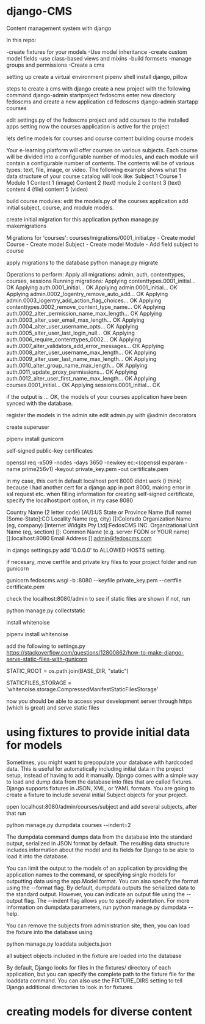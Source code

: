 # django-CMS
Content management system with django

In this repo:

-create fixtures for your models
-Use model inheritance
-create custom model fields
-use class-based views and mixins
-build formsets
-manage groups and permissions
-Create a cms

setting up
create a virtual environment
pipenv shell
install django, pillow

steps to create a cms with django
create a new project with the following command
django-admin startproject fedoscms
enter new directory fedoscms and create a new application
cd fedoscms
django-admin startapp courses

edit settings.py of the fedoscms project and add courses to the installed apps setting
now the courses application is active for the project

lets define models for courses and course content
building course models

Your e-learning platform will offer courses on various subjects. Each course will 
be divided into a configurable number of modules, and each module will contain 
a configurable number of contents. The contents will be of various types: text, file, 
image, or video. The following example shows what the data structure of your 
course catalog will look like:
Subject 1
    Course 1
        Module 1
            Content 1 (image)
            Content 2 (text)
        module 2 
            content 3 (text)
            content 4 (file)
            content 5 (video)

build course modules: edit the models.py of the courses application
add initial subject, course, and module models.

create initial migration for this application
python manage.py makemigrations

Migrations for 'courses':
  courses/migrations/0001_initial.py
    - Create model Course
    - Create model Subject
    - Create model Module
    - Add field subject to course

apply migrations to the database
python manage.py migrate

Operations to perform:
  Apply all migrations: admin, auth, contenttypes, courses, sessions
Running migrations:
  Applying contenttypes.0001_initial... OK
  Applying auth.0001_initial... OK
  Applying admin.0001_initial... OK
  Applying admin.0002_logentry_remove_auto_add... OK
  Applying admin.0003_logentry_add_action_flag_choices... OK
  Applying contenttypes.0002_remove_content_type_name... OK
  Applying auth.0002_alter_permission_name_max_length... OK
  Applying auth.0003_alter_user_email_max_length... OK
  Applying auth.0004_alter_user_username_opts... OK
  Applying auth.0005_alter_user_last_login_null... OK
  Applying auth.0006_require_contenttypes_0002... OK
  Applying auth.0007_alter_validators_add_error_messages... OK
  Applying auth.0008_alter_user_username_max_length... OK
  Applying auth.0009_alter_user_last_name_max_length... OK
  Applying auth.0010_alter_group_name_max_length... OK
  Applying auth.0011_update_proxy_permissions... OK
  Applying auth.0012_alter_user_first_name_max_length... OK
  Applying courses.0001_initial... OK
  Applying sessions.0001_initial... OK

if the output is ... OK, the models of your courses application have been synced with the database.

register the models in the admin site
edit admin.py with @admin decorators

create superuser

pipenv install gunicorn

self-signed public-key certificates

openssl req -x509 -nodes -days 3650 -newkey ec:<(openssl exparam -name prime256v1) -keyout private_key.pem -out certificate.pem

in my case, this cert in default localhost port 8000 didnt work (i think) because i had another cert for a django app in port 8000, making error in ssl request etc. 
when filling information for creating self-signed certificate, specify the localhost:port option, in my case 8080

Country Name (2 letter code) [AU]:US
State or Province Name (full name) [Some-State]:CO
Locality Name (eg, city) []:Colorado
Organization Name (eg, company) [Internet Widgits Pty Ltd]:FedosCMS INC.
Organizational Unit Name (eg, section) []:
Common Name (e.g. server FQDN or YOUR name) []:localhost:8080
Email Address []:admin@fedoscms.com

in django settings.py add '0.0.0.0' to ALLOWED HOSTS setting.

if necesary, move certfile and private kry files to your project folder and run gunicorn 

gunicorn fedoscms.wsgi -b :8080 --keyfile private_key.pem --certfile certificate.pem

check the localhost:8080/admin to see if static files are shown
if not, run

python manage.py collectstatic

install whitenoise

pipenv install whitenoise

add the following to settings.py
https://stackoverflow.com/questions/12800862/how-to-make-django-serve-static-files-with-gunicorn

STATIC_ROOT = os.path.join(BASE_DIR, "static")

STATICFILES_STORAGE = 'whitenoise.storage.CompressedManifestStaticFilesStorage'

now you should be able to access your development server through https (which is great) and serve static files

# using fixtures to provide initial data for models

Sometimes, you might want to prepopulate your database with hardcoded data. 
This is useful for automatically including initial data in the project setup, instead of 
having to add it manually. Django comes with a simple way to load and dump data 
from the database into files that are called fixtures. Django supports fixtures in JSON, 
XML, or YAML formats. You are going to create a fixture to include several initial 
Subject objects for your project.

open localhost:8080/admin/courses/subject and add several subjects,
after that run 

python manage.py dumpdata courses --indent=2

The dumpdata command dumps data from the database into the standard 
output, serialized in JSON format by default. The resulting data structure 
includes information about the model and its fields for Django to be able 
to load it into the database.

You can limit the output to the models of an application by providing the application 
names to the command, or specifying single models for outputting data using the 
app.Model format. You can also specify the format using the --format flag. By 
default, dumpdata outputs the serialized data to the standard output. However, you 
can indicate an output file using the --output flag. The --indent flag allows you 
to specify indentation. For more information on dumpdata parameters, run python 
manage.py dumpdata --help.

You can remove the subjects from administration site,
then, you can load the fixture into the database using 

python manage.py loaddata subjects.json

all subject objects included in the fixture are loaded into the database

By default, Django looks for files in the fixtures/ directory of each application, but 
you can specify the complete path to the fixture file for the loaddata command. You 
can also use the FIXTURE_DIRS setting to tell Django additional directories to look in 
for fixtures.

# creating models for diverse content